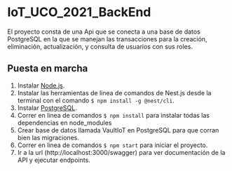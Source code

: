 # IoT_UCO_2021_BackEnd

El proyecto consta de una Api que se conecta a una base de datos PostgreSQL en la que se manejan las transacciones para la creación,
eliminación, actualización, y consulta de usuarios con sus roles.


## Puesta en marcha

1. Instalar [Node.js](https://nodejs.org/en/download/).
2. Instalar las herramientas de linea de comandos de Nest.js desde la terminal con el comando `$ npm install -g @nest/cli`.
3. Instalar [PostgreSQL](https://www.postgresql.org/download/).
4. Correr en linea de comandos `$ npm install` para instalar todas las dependencias en node_modules
5. Crear base de datos llamada VaultIoT en PostgreSQL para que corran bien las migraciones.
6. Correr en linea de comandos `$ npm start` para iniciar el proyecto.
7. Ir a la url (http://localhost:3000/swagger) para ver documentación de la API y ejecutar endpoints. 